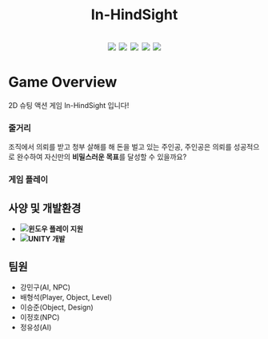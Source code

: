 <h1 align="center"><b>In-HindSight</b>



<p align="center">
  <img src="https://img.shields.io/badge/made by-Khunity-red">
  <img src="https://img.shields.io/badge/Unity-9347FF?logo=unity">
  <img src="https://img.shields.io/badge/Action-orange">
  <img src="https://img.shields.io/badge/Shooting-red">
  <img src="https://img.shields.io/badge/Stealth-333333">
</p>

# Game Overview 
<p> 2D 슈팅 액션 게임 In-HindSight 입니다!</p>
<p></p>

### 줄거리
조직에서 의뢰를 받고 청부 살해를 해 돈을 벌고 있는 주인공, 주인공은 의뢰를 성공적으로 완수하여 자신만의 <strong>비밀스러운 목표</strong>를 달성할 수 있을까요?

### 게임 플레이

## 사양 및 개발환경
- <img src="https://img.shields.io/badge/Windows-0170CE?logo=windows">**윈도우 플레이 지원**
- <img src="https://img.shields.io/badge/Unity-9347FF?logo=unity">**UNITY 개발**

## 팀원
  - 강민구(AI, NPC)
  - 배형석(Player, Object, Level)
  - 이승준(Object, Design)
  - 이정호(NPC)
  - 정유성(AI)
